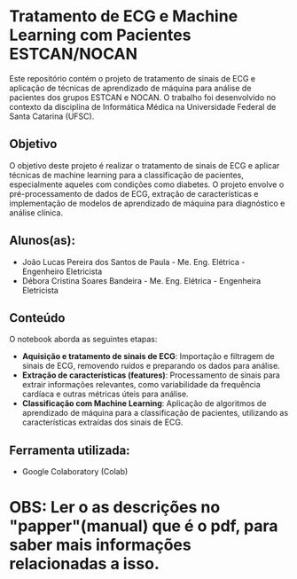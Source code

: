 # Tratamento de ECG e Machine Learning com Pacientes ESTCAN/NOCAN

Este repositório contém o projeto de tratamento de sinais de ECG e aplicação de técnicas de aprendizado de máquina para análise de pacientes dos grupos ESTCAN e NOCAN. O trabalho foi desenvolvido no contexto da disciplina de Informática Médica na Universidade Federal de Santa Catarina (UFSC).

## Objetivo

O objetivo deste projeto é realizar o tratamento de sinais de ECG e aplicar técnicas de machine learning para a classificação de pacientes, especialmente aqueles com condições como diabetes. O projeto envolve o pré-processamento de dados de ECG, extração de características e implementação de modelos de aprendizado de máquina para diagnóstico e análise clínica.

## Alunos(as):
- João Lucas Pereira dos Santos de Paula - Me. Eng. Elétrica - Engenheiro Eletricista
- Débora Cristina Soares Bandeira - Me. Eng. Elétrica - Engenheira Eletricista

## Conteúdo

O notebook aborda as seguintes etapas:
- **Aquisição e tratamento de sinais de ECG**: Importação e filtragem de sinais de ECG, removendo ruídos e preparando os dados para análise.
- **Extração de características (features)**: Processamento de sinais para extrair informações relevantes, como variabilidade da frequência cardíaca e outras métricas úteis para análise.
- **Classificação com Machine Learning**: Aplicação de algoritmos de aprendizado de máquina para a classificação de pacientes, utilizando as características extraídas dos sinais de ECG.

## Ferramenta utilizada:
- Google Colaboratory (Colab)


# OBS: Ler o as descrições no "papper"(manual) que é o pdf, para saber mais informações relacionadas a isso.
